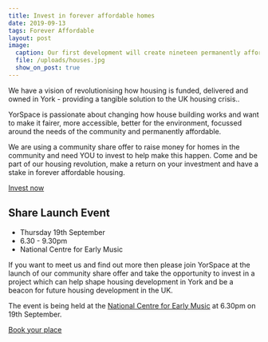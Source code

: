 ```yaml
---
title: Invest in forever affordable homes
date: 2019-09-13
tags: Forever Affordable
layout: post
image:
  caption: Our first development will create nineteen permanently affordable homes in York
  file: /uploads/houses.jpg
  show_on_post: true
---
```

We have a vision of revolutionising how housing is funded, delivered and owned in York - providing a tangible solution to the UK housing crisis..

YorSpace is passionate about changing how house building works and want to make it fairer, more accessible, better for the environment, focussed around the needs of the community and permanently affordable.

We are using a community share offer to raise money for homes in the community and need YOU to invest to help make this happen. Come and be part of our housing revolution, make a return on your investment and have a stake in forever affordable housing.

<a href="https://www.ethex.org.uk/YorSpace" class="button">Invest now</a>

## Share Launch Event

- Thursday 19th September
- 6.30 - 9.30pm
- National Centre for Early Music

If you want to meet us and find out more then please join YorSpace at the launch of our community share offer and take the opportunity to invest in a project which can help shape housing development in York and be a beacon for future housing development in the UK.

The event is being held at the [National Centre for Early Music](http://www.ncem.co.uk/) at 6.30pm on 19th September.

<a href="https://www.eventbrite.co.uk/e/yorspace-bringing-a-fairer-kind-of-housing-to-york-tickets-70791947621" class="button">Book your place</a>
